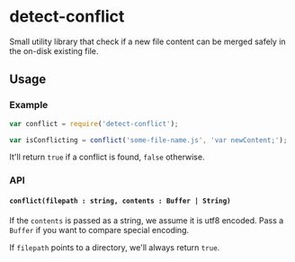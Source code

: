 detect-conflict
=================

Small utility library that check if a new file content can be merged safely in the on-disk existing file.

## Usage

### Example
```js
var conflict = require('detect-conflict');

var isConflicting = conflict('some-file-name.js', 'var newContent;');
```

It'll return `true` if a conflict is found, `false` otherwise.

### API

#### `conflict(filepath : string, contents : Buffer | String)`

If the `contents` is passed as a string, we assume it is utf8 encoded. Pass a `Buffer` if you want to compare special encoding.

If `filepath` points to a directory, we'll always return `true`.
